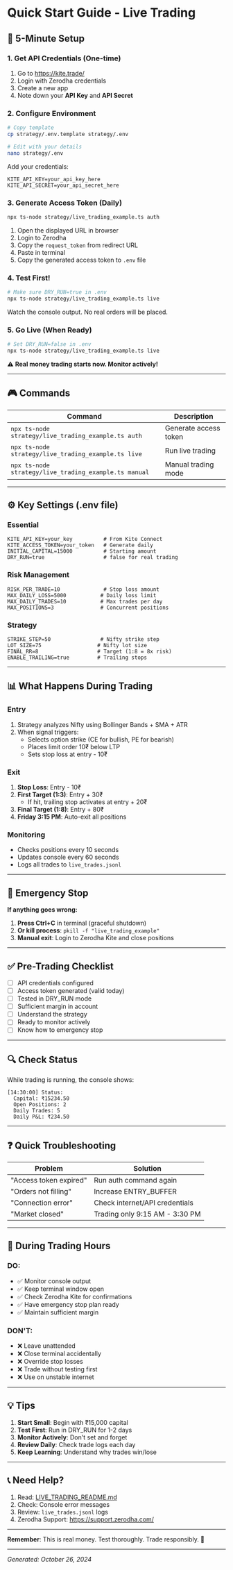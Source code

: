 # Quick Start Guide - Live Trading

## 🎯 5-Minute Setup

### 1. Get API Credentials (One-time)

1. Go to https://kite.trade/
2. Login with Zerodha credentials
3. Create a new app
4. Note down your **API Key** and **API Secret**

### 2. Configure Environment

```bash
# Copy template
cp strategy/.env.template strategy/.env

# Edit with your details
nano strategy/.env
```

Add your credentials:

```env
KITE_API_KEY=your_api_key_here
KITE_API_SECRET=your_api_secret_here
```

### 3. Generate Access Token (Daily)

```bash
npx ts-node strategy/live_trading_example.ts auth
```

1. Open the displayed URL in browser
2. Login to Zerodha
3. Copy the `request_token` from redirect URL
4. Paste in terminal
5. Copy the generated access token to `.env` file

### 4. Test First!

```bash
# Make sure DRY_RUN=true in .env
npx ts-node strategy/live_trading_example.ts live
```

Watch the console output. No real orders will be placed.

### 5. Go Live (When Ready)

```bash
# Set DRY_RUN=false in .env
npx ts-node strategy/live_trading_example.ts live
```

⚠️ **Real money trading starts now. Monitor actively!**

---

## 🎮 Commands

| Command                                               | Description           |
| ----------------------------------------------------- | --------------------- |
| `npx ts-node strategy/live_trading_example.ts auth`   | Generate access token |
| `npx ts-node strategy/live_trading_example.ts live`   | Run live trading      |
| `npx ts-node strategy/live_trading_example.ts manual` | Manual trading mode   |

---

## ⚙️ Key Settings (.env file)

### Essential

```env
KITE_API_KEY=your_key          # From Kite Connect
KITE_ACCESS_TOKEN=your_token   # Generate daily
INITIAL_CAPITAL=15000          # Starting amount
DRY_RUN=true                   # false for real trading
```

### Risk Management

```env
RISK_PER_TRADE=10              # Stop loss amount
MAX_DAILY_LOSS=5000           # Daily loss limit
MAX_DAILY_TRADES=10           # Max trades per day
MAX_POSITIONS=3               # Concurrent positions
```

### Strategy

```env
STRIKE_STEP=50                # Nifty strike step
LOT_SIZE=75                  # Nifty lot size
FINAL_RR=8                   # Target (1:8 = 8x risk)
ENABLE_TRAILING=true         # Trailing stops
```

---

## 📊 What Happens During Trading

### Entry

1. Strategy analyzes Nifty using Bollinger Bands + SMA + ATR
2. When signal triggers:
   - Selects option strike (CE for bullish, PE for bearish)
   - Places limit order 10₹ below LTP
   - Sets stop loss at entry - 10₹

### Exit

1. **Stop Loss**: Entry - 10₹
2. **First Target (1:3)**: Entry + 30₹
   - If hit, trailing stop activates at entry + 20₹
3. **Final Target (1:8)**: Entry + 80₹
4. **Friday 3:15 PM**: Auto-exit all positions

### Monitoring

- Checks positions every 10 seconds
- Updates console every 60 seconds
- Logs all trades to `live_trades.jsonl`

---

## 🚨 Emergency Stop

**If anything goes wrong:**

1. **Press Ctrl+C** in terminal (graceful shutdown)
2. **Or kill process**: `pkill -f "live_trading_example"`
3. **Manual exit**: Login to Zerodha Kite and close positions

---

## ✅ Pre-Trading Checklist

- [ ] API credentials configured
- [ ] Access token generated (valid today)
- [ ] Tested in DRY_RUN mode
- [ ] Sufficient margin in account
- [ ] Understand the strategy
- [ ] Ready to monitor actively
- [ ] Know how to emergency stop

---

## 🔍 Check Status

While trading is running, the console shows:

```
[14:30:00] Status:
  Capital: ₹15234.50
  Open Positions: 2
  Daily Trades: 5
  Daily P&L: ₹234.50
```

---

## ❓ Quick Troubleshooting

| Problem                | Solution                       |
| ---------------------- | ------------------------------ |
| "Access token expired" | Run auth command again         |
| "Orders not filling"   | Increase ENTRY_BUFFER          |
| "Connection error"     | Check internet/API credentials |
| "Market closed"        | Trading only 9:15 AM - 3:30 PM |

---

## 📱 During Trading Hours

### DO:

- ✅ Monitor console output
- ✅ Keep terminal window open
- ✅ Check Zerodha Kite for confirmations
- ✅ Have emergency stop plan ready
- ✅ Maintain sufficient margin

### DON'T:

- ❌ Leave unattended
- ❌ Close terminal accidentally
- ❌ Override stop losses
- ❌ Trade without testing first
- ❌ Use on unstable internet

---

## 💡 Tips

1. **Start Small**: Begin with ₹15,000 capital
2. **Test First**: Run in DRY_RUN for 1-2 days
3. **Monitor Actively**: Don't set and forget
4. **Review Daily**: Check trade logs each day
5. **Keep Learning**: Understand why trades win/lose

---

## 📞 Need Help?

1. Read: [LIVE_TRADING_README.md](./LIVE_TRADING_README.md)
2. Check: Console error messages
3. Review: `live_trades.jsonl` logs
4. Zerodha Support: https://support.zerodha.com/

---

**Remember**: This is real money. Test thoroughly. Trade responsibly. 🎯

---

_Generated: October 26, 2024_
